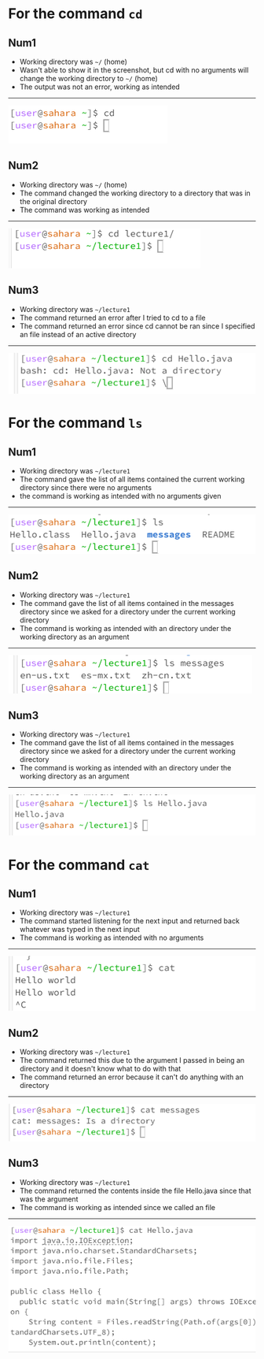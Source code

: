 # For the command `cd`
## Num1
* Working directory was `~/` (home)
* Wasn't able to show it in the screenshot, but cd with no arguments will change the working directory to `~/` (home)
* The output was not an error, working as intended
---
![Image](screenshot1.png)
## Num2
* Working directory was `~/` (home)
* The command changed the working directory to a directory that was in the original directory
* The command was working as intended
---
![Image](screenshot2.png)
## Num3
* Working directory was `~/lecture1`
* The command returned an error after I tried to cd to a file
* The command returned an error since cd cannot be ran since I specified an file instead of an active directory
---
![Image](screenshot3.png)

# For the command `ls`
## Num1
* Working directory was `~/lecture1`
* The command gave the list of all items contained the current working directory since there were no arguments
* the command is working as intended with no arguments given
---
![Image](screenshot4.png)
## Num2
* Working directory was `~/lecture1`
* The command gave the list of all items contained in the messages directory since we asked for a directory under the current working directory
* The command is working as intended with an directory under the working directory as an argument
---
![Image](screenshot5.png)
## Num3
* Working directory was `~/lecture1`
* The command gave the list of all items contained in the messages directory since we asked for a directory under the current working directory
* The command is working as intended with an directory under the working directory as an argument
---
![Image](screenshot6.png)

# For the command `cat`
## Num1
* Working directory was `~/lecture1`
* The command started listening for the next input and returned back whatever was typed in the next input
* The command is working as intended with no arguments
---
![Image](screenshot7.png)
## Num2
* Working directory was `~/lecture1`
* The command returned this due to the argument I passed in being an directory and it doesn't know what to do with that
* The command returned an error because it can't do anything with an directory
---
![Image](screenshot8.png)
## Num3
* Working directory was `~/lecture1`
* The command returned the contents inside the file Hello.java since that was the argument
* The command is working as intended since we called an file
---
![Image](screenshot9.png)
